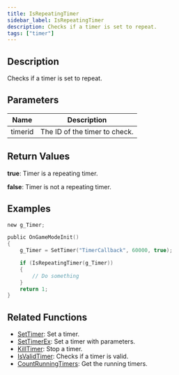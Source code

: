```yaml
---
title: IsRepeatingTimer
sidebar_label: IsRepeatingTimer
description: Checks if a timer is set to repeat.
tags: ["timer"]
---
```


<VersionWarn version='omp v1.1.0.2612' />

## Description

Checks if a timer is set to repeat.

## Parameters

| Name    | Description                   |
|---------|-------------------------------|
| timerid | The ID of the timer to check. |

## Return Values

**true**: Timer is a repeating timer.

**false**: Timer is not a repeating timer.

## Examples

```c
new g_Timer;

public OnGameModeInit()
{
    g_Timer = SetTimer("TimerCallback", 60000, true);

    if (IsRepeatingTimer(g_Timer))
    {
        // Do something
    }
    return 1;
}
```

## Related Functions

- [SetTimer](SetTimer): Set a timer.
- [SetTimerEx](SetTimerEx): Set a timer with parameters.
- [KillTimer](KillTimer): Stop a timer.
- [IsValidTimer](IsValidTimer): Checks if a timer is valid.
- [CountRunningTimers](CountRunningTimers): Get the running timers.